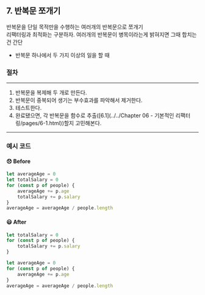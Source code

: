 ## 7. 반복문 쪼개기

반복문을 단일 목적만을 수행하는 여러개의 반복문으로 쪼개기  
리팩터링과 최적화는 구분하자. 여러개의 반복문이 병목이라는게 밝혀지면 그때 합치는건 간단
- 반복문 하나에서 두 가지 이상의 일을 할 때

### 절차
----

1. 반복문을 복제해 두 개로 만든다.
2. 반복문이 중복되어 생기는 부수효과를 파악해서 제거한다.
3. 테스트한다.
4. 완료됐으면, 각 반복문을 함수로 추출([6.1](../../Chapter 06 - 기본적인 리팩터링/pages/6-1.html))할지 고민해본다.

----

### 예시 코드

#### 😞 Before
```js
let averageAge = 0
let totalSalary = 0
for (const p of people) {
    averageAge += p.age
    totalSalary += p.salary
}
averageAge = averageAge / people.length
```

#### 😃 After
```js
let totalSalary = 0
for (const p of people) {
    totalSalary += p.salary
}

let averageAge = 0
for (const p of people) {
    averageAge += p.age
}
averageAge = averageAge / people.length
```